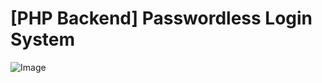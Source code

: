 # [PHP Backend] Passwordless Login System
![Image](https://lh3.googleusercontent.com/drive-viewer/AFDK6gOjH28LbN9UjHTaZkw1eImI4sUEYxRNzSmujA_BEn1E1Z2IIj0pqqzeOrmb9daNW1KanW6YwJqk3pzI5SzzGMc32xJSow=w1715-h932)